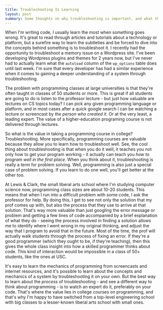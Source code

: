 ```yaml
---
title: Troubleshooting Is Learning
layout: post
summary: Some thoughts on why troubleshooting is important, and what that means for programming courses in higher education.
---
```


When I'm writing code, I usually learn the most when something goes wrong. It's great to read through articles and tutorials about a technology or platform, but a surefire way to learn the subtleties and be forced to dive into the concepts behind something is to troubleshoot it. I recently had the opportunity to troubleshoot a memory issue on a Wordpress site. I've been developing Wordpress plugins and themes for 2 years now, but I've never had to actually learn what the `autoload` column of the `wp_options` table does until last week. I'm sure that every developer has had a similar experience when it comes to gaining a deeper understanding of a system through troubleshooting.

The problem with programming classes at large universities is that they're often taught in classes of 50 students or more. This is great if all students are going to do is listen to the professor lecture - but just how valuable are lectures on CS topics today? I can pick any given programming language or platform, and in most cases after a quick google search I can be watching a lecture or screencast by *the person who created it*. Or at the very least, a leading expert. The value of a higher-education programing course is not delivered through lectures. 

So what is the value in taking a programming course in college? Troubleshooting. More specifically, programming courses are valuable because they allow you to learn how to troubleshoot well. See, the cool thing about troubleshooting is that when you do it well, it teaches you not only how to get your program working - it actually can teach you *how to program well in the first place*. When you think about it, troubleshooting is really a term for problem solving. Well, programming is also just a special case of problem solving. If you learn to do one well, you'll get better at the other too. 

At Lewis & Clark, the small liberal arts school where I'm studying computer science now, programming class sizes are about 10-20 students. This means that when I run into a difficult problem with some code, I ask the professor for help. By doing this, I get to see not only the solution that my prof comes up with, but also the process that they use to arrive at that solution. That's way more valuable than just googling the error message or problem and getting a few lines of code accompanied by a brief explanation of what they do - seeing the process involved in finding a solution allows me to identify where I went wrong in my original thinking, and adjust the way that I program to avoid that in the future. Most of the time, the prof will actually walk students through the process of fixing an error. If they're a good programmer (which they ought to be, if they're teaching), then this gives the whole class insight into how a skilled programmer thinks about code. This kind of interaction would be impossible in a class of 50+ students, like the ones at USC. 

It's easy to learn the mechanics of programming from screencasts and internet resources, and it's possible to learn about the concepts and mechanics of a system by troubleshooting it on your own. But the best way to learn about the *process* of troubleshooting - and see a different way to think about programming - is to watch an expert do it, preferably on your code. That's where the value lies in college courses on programming, and that's why I'm happy to have switched from a top-level engineering school with big classes to a lesser-known liberal arts school with small ones.